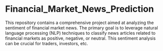 # Financial_Market_News_Prediction
This repository contains a comprehensive project aimed at analyzing the sentiment of financial market news. The primary goal is to leverage natural language processing (NLP) techniques to classify news articles related to financial markets as positive, negative, or neutral. This sentiment analysis can be crucial for traders, investors, etc.
